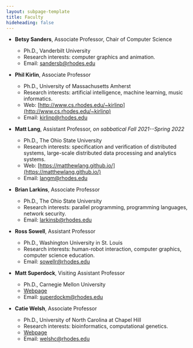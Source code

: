 ```yaml
---
layout: subpage-template
title: Faculty
hideheading: false
---
```

- **Betsy Sanders**, Associate Professor, Chair of Computer Science
  - Ph.D., Vanderbilt University
  - Research interests: computer graphics and animation.
  - Email: sandersb@rhodes.edu

- **Phil Kirlin**, Associate Professor
  - Ph.D., University of Massachusetts Amherst
  - Research interests: artificial intelligence, machine learning, music informatics.
  - Web: [http://www.cs.rhodes.edu/~kirlinp](http://www.cs.rhodes.edu/~kirlinp)
  - Email: kirlinp@rhodes.edu

- **Matt Lang**, Assistant Professor, *on sabbatical Fall 2021--Spring 2022*
  - Ph.D., The Ohio State University
  - Research interests: specification and verification of distributed systems, large-scale distributed data processing and analytics systems.
  - Web: [https://matthewlang.github.io/](https://matthewlang.github.io/)
  - Email: langm@rhodes.edu

- **Brian Larkins**, Associate Professor
  - Ph.D., The Ohio State University
  - Research interests: parallel programming, programming languages, network security.
  - Email: larkinsb@rhodes.edu

- **Ross Sowell**, Assistant Professor
  - Ph.D., Washington University in St. Louis
  - Research interests: human-robot interaction, computer graphics, computer science education.
  - Email: sowellr@rhodes.edu

- **Matt Superdock**, Visiting Assistant Professor
  - Ph.D., Carnegie Mellon University
  - [Webpage](https://www.math.cmu.edu/~msuperdo/)
  - Email: superdockm@rhodes.edu

- **Catie Welsh**, Associate Professor
  - Ph.D., University of North Carolina at Chapel Hill
  - Research interests: bioinformatics, computational genetics.
  - [Webpage](http://www.cs.rhodes.edu/welshc/)
  - Email: welshc@rhodes.edu
